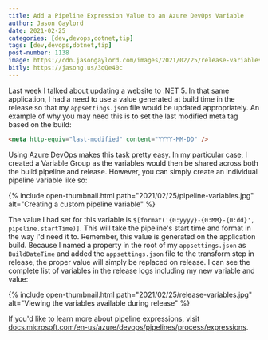 ```yaml
---
title: Add a Pipeline Expression Value to an Azure DevOps Variable
author: Jason Gaylord
date: 2021-02-25
categories: [dev,devops,dotnet,tip]
tags: [dev,devops,dotnet,tip]
post-number: 1138
image: https://cdn.jasongaylord.com/images/2021/02/25/release-variables.jpg
bitly: https://jasong.us/3qQe40c
---
```


Last week I talked about updating a website to .NET 5. In that same application, I had a need to use a value generated at build time in the release so that my `appsettings.json` file would be updated appropriately. An example of why you may need this is to set the last modified meta tag based on the build:

```html
<meta http-equiv="last-modified" content="YYYY-MM-DD" />
```

Using Azure DevOps makes this task pretty easy. In my particular case, I created a Variable Group as the variables would then be shared across both the build pipeline and release. However, you can simply create an individual pipeline variable like so:

{% include open-thumbnail.html path="2021/02/25/pipeline-variables.jpg" alt="Creating a custom pipeline variable" %}

The value I had set for this variable is `$[format('{0:yyyy}-{0:MM}-{0:dd}', pipeline.startTime)]`. This will take the pipeline's start time and format in the way I'd need it to. Remember, this value is generated on the application build. Because I named a property in the root of my `appsettings.json` as `BuildDateTime` and added the `appsettings.json` file to the transform step in release, the proper value will simply be replaced on release. I can see the complete list of variables in the release logs including my new variable and value:

{% include open-thumbnail.html path="2021/02/25/release-variables.jpg" alt="Viewing the variables available during release" %}

If you'd like to learn more about pipeline expressions, visit [docs.microsoft.com/en-us/azure/devops/pipelines/process/expressions](http://jasong.us/3stOj6t).